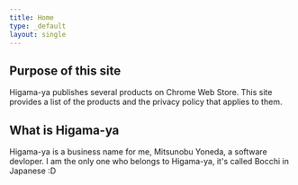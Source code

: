 ```yaml
---
title: Home
type: _default
layout: single
---
```


## Purpose of this site

Higama-ya publishes several products on Chrome Web Store.
This site provides a list of the products and the privacy policy that applies to them.

## What is Higama-ya

Higama-ya is a business name for me, Mitsunobu Yoneda, a software devloper.
I am the only one who belongs to Higama-ya, it's called Bocchi in Japanese :D
